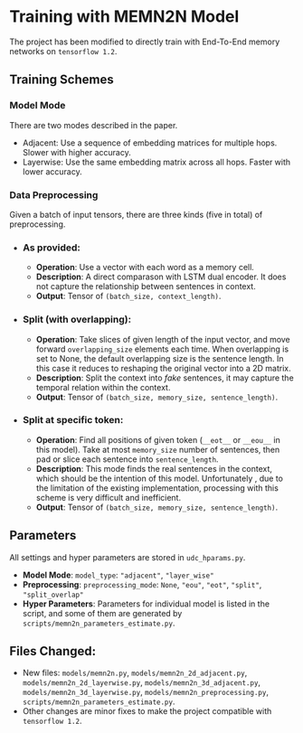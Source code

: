 # Training with MEMN2N Model

The project has been modified to directly train with End-To-End memory networks on `tensorflow 1.2`.

## Training Schemes

### Model Mode
There are two modes described in the paper.
 - Adjacent: Use a sequence of embedding matrices for multiple hops. Slower with higher accuracy.
 - Layerwise: Use the same embedding matrix across all hops. Faster with lower accuracy.
 
### Data Preprocessing 
Given a batch of input tensors, there are three kinds (five in total) of preprocessing.
 - ### As provided: 
    * __Operation__: Use a vector with each word as a memory cell.
    * __Description__: A direct comparason with LSTM dual encoder. It does not capture the relationship between sentences in context.
    * __Output__: Tensor of `(batch_size, context_length)`.
 - ### Split (with overlapping): 
    * __Operation__: Take slices of given length of the input vector, and move forward `overlapping_size` elements each time.
 When overlapping is set to None, the default overlapping size is the sentence length.
 In this case it reduces to reshaping the original vector into a 2D matrix. 
    * __Description__: Split the context into *fake* sentences, it may capture the temporal relation within the context.
    * __Output__: Tensor of `(batch_size, memory_size, sentence_length)`.
 - ### Split at specific token: 
    * __Operation__: Find all positions of given token (`__eot__` or `__eou__` in this model). Take at most `memory_size`
  number of sentences, then pad or slice each sentence into `sentence_length`.
    * __Description__: This mode finds the real sentences in the context, which should be the intention of this model. Unfortunately ,
    due to the limitation of the existing implementation, processing with this scheme is very difficult and inefficient.
    * __Output__: Tensor of `(batch_size, memory_size, sentence_length)`.
    
## Parameters
All settings and hyper parameters are stored in `udc_hparams.py`.
 - __Model Mode__: `model_type`: `"adjacent"`, `"layer_wise"`
 - __Preprocessing__: `preprocessing_mode`: `None`, `"eou"`, `"eot"`, `"split"`, `"split_overlap"`
 - __Hyper Parameters__: Parameters for individual model is listed in the script, and some of them are generated by 
 `scripts/memn2n_parameters_estimate.py`.
 
 ## Files Changed:
 - New files: `models/memn2n.py`, `models/memn2n_2d_adjacent.py`, `models/memn2n_2d_layerwise.py`,
 `models/memn2n_3d_adjacent.py`, `models/memn2n_3d_layerwise.py`, `models/memn2n_preprocessing.py`,
 `scripts/memn2n_parameters_estimate.py`.
 - Other changes are minor fixes to make the project compatible with `tensorflow 1.2`.
 
 
